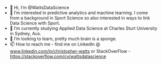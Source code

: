 - 👋 Hi, I’m @WattsDataScience
- 👀 I’m interested in predictive analytics and machine learning. I come from a background in Sport Science so also interested in ways to link Data Science with Sport. 
- 🌱 I’m currently studying Applied Data Science at Charles Sturt University in Sydney, Aus. 
- 💞️ I’m looking to learn, pretty much brain is a sponge. 
- 📫 How to reach me - find me on LinkedIn @ www.linkedin.com/in/christopher-watts or StackOverFlow - https://stackoverflow.com/cv/wattsdatascience

<!---
WattsDataScience/WattsDataScience is a ✨ special ✨ repository because its `README.md` (this file) appears on your GitHub profile.
You can click the Preview link to take a look at your changes.
--->
